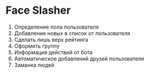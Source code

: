 # Face Slasher

1. Определение пола пользователя
2. Добавление новых в список от пользователя
3. Сделать лишь верх рейтинга
4. Оформить группу
5. Информация действий от бота
6. Автоматическое добавлений друзей пользователя
7. Заманка людей

